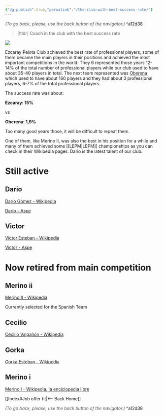 ```yaml
---
{"dg-publish":true,"permalink":"/the-club-with-best-success-rate/"}
---
```




<div class="transclusion internal-embed is-loaded"><div class="markdown-embed">




<font color="#595959">*(To go back, please, use the back button of the navigator.)*</font> 
^a12d38



</div></div>


> [!tldr]
> Coach in the club with the best success rate


![](https://static.frontons.net/data/photos/large/wall-26280-ezcaray-la-rioja-spain-2374_0.jpg)

Ezcaray Pelota Club achieved the best rate of professional players, some of them became the main players in their positions and achieved the most important competitions in the world. They 6 represented those years 12-14% of the total number of professional players while our club used to have about 35-40 players in total. The next team represented was [Oberena](https://oberena.org/pelota/) which used to have about 160 players and they had about 3 professional players, 6-7% of the total professional players.



The success rate was about:

**Ezcaray: 15%**

vs

**Oberena: 1,9%**

Too many good years those, it will be difficult to repeat them.

One of them, like Merino II, was also the best in his position for a while and many of them achieved some [[LEPM|LEPM]] championships as you can check in their Wikipedia pages. Dario is the latest talent of our club.

# Still active

## Dario

[Darío Gómez - Wikipedia](https://es.wikipedia.org/wiki/Dar%C3%ADo_G%C3%B3mez_(pelotari))

[Darío - Aspe](https://aspepelota.eus/portfolio/dario/)

## Victor

[Víctor Esteban - Wikipedia](https://es.wikipedia.org/wiki/V%C3%ADctor_Esteban_Tercilla)

[Víctor - Aspe](https://aspepelota.eus/portfolio/victor/)

# Now retired from main competition

## Merino ii

[Merino II - Wikipedia](https://es.wikipedia.org/wiki/Merino_II)

Currently selected for the Spanish Team

## Cecilio

[Cecilio Valgañón - Wikipedia](https://es.wikipedia.org/wiki/Cecilio_Valga%C3%B1%C3%B3n)

## Gorka

[Gorka Esteban - Wikipedia](https://es.wikipedia.org/wiki/Gorka_Esteban_Tercilla)

## Merino i

[Merino I - Wikipedia, la enciclopedia libre](https://es.wikipedia.org/wiki/Miguel_Merino_Soto)


<div class="transclusion internal-embed is-loaded"><div class="markdown-embed">





[[Index#Job offer fit|<-- Back Home]]

<div class="transclusion internal-embed is-loaded"><div class="markdown-embed">




<font color="#595959">*(To go back, please, use the back button of the navigator.)*</font> 
^a12d38



</div></div>


</div></div>

